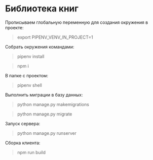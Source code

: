 # Библиотека книг

Прописываем глобальную переменную для создания окружения в проекте:
> export PIPENV_VENV_IN_PROJECT=1

Coбрать окружения командами:

> pipenv install

> npm i

В папке с проектом:

> pipenv shell

Выполнить миграции в базу данных:

> python manage.py makemigrations

> python manage.py migrate


Запуск сервера:

> python manage.py runserver

Сборка клиента:

> npm run build